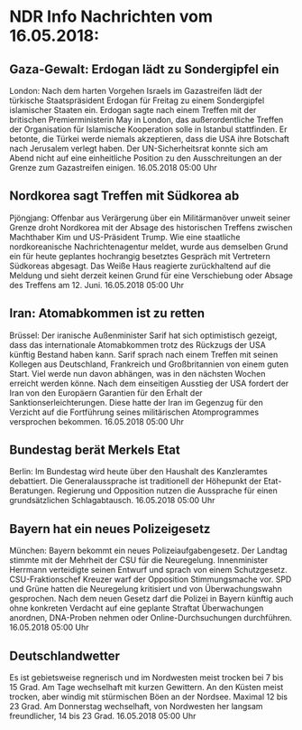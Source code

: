 # NDR Info Nachrichten vom 16.05.2018:


## Gaza-Gewalt: Erdogan lädt zu Sondergipfel ein
London: Nach dem harten Vorgehen Israels im Gazastreifen lädt der türkische Staatspräsident Erdogan für Freitag zu einem Sondergipfel islamischer Staaten ein. Erdogan sagte nach einem Treffen mit der britischen Premierministerin May in London, das außerordentliche Treffen der Organisation für Islamische Kooperation solle in Istanbul stattfinden. Er betonte, die Türkei werde niemals akzeptieren, dass die USA ihre Botschaft nach Jerusalem verlegt haben. Der UN-Sicherheitsrat konnte sich am Abend nicht auf eine einheitliche Position zu den Ausschreitungen an der Grenze zum Gazastreifen einigen. 16.05.2018 05:00 Uhr 

## Nordkorea sagt Treffen mit Südkorea ab
Pjöngjang: Offenbar aus Verärgerung über ein Militärmanöver unweit seiner Grenze droht Nordkorea mit der Absage des historischen Treffens zwischen Machthaber Kim und US-Präsident Trump. Wie eine staatliche nordkoreanische Nachrichtenagentur meldet, wurde aus demselben Grund ein für heute geplantes hochrangig besetztes Gespräch mit Vertretern Südkoreas abgesagt. Das Weiße Haus reagierte zurückhaltend auf die Meldung und sieht derzeit keinen Grund für eine Verschiebung oder Absage des Treffens am 12. Juni. 16.05.2018 05:00 Uhr 

## Iran: Atomabkommen ist zu retten
Brüssel: Der iranische Außenminister Sarif hat sich optimistisch gezeigt, dass das internationale Atomabkommen trotz des Rückzugs der USA künftig Bestand haben kann. Sarif sprach nach einem Treffen mit seinen Kollegen aus Deutschland, Frankreich und Großbritannien von einem guten Start. Viel werde nun davon abhängen, was in den nächsten Wochen erreicht werden könne. Nach dem einseitigen Ausstieg der USA fordert der Iran von den Europäern Garantien für den Erhalt der Sanktionserleichterungen. Diese hatte der Iran im Gegenzug für den Verzicht auf die Fortführung seines militärischen Atomprogrammes versprochen bekommen. 16.05.2018 05:00 Uhr 

## Bundestag berät Merkels Etat
Berlin: Im Bundestag wird heute über den Haushalt des Kanzleramtes debattiert. Die Generalaussprache ist traditionell der Höhepunkt der Etat-Beratungen. Regierung und Opposition nutzen die Aussprache für einen grundsätzlichen Schlagabtausch. 16.05.2018 05:00 Uhr 

## Bayern hat ein neues Polizeigesetz
München: Bayern bekommt ein neues Polizeiaufgabengesetz. Der Landtag stimmte mit der Mehrheit der CSU für die Neuregelung. Innenminister Herrmann verteidigte seinen Entwurf und sprach von einem Schutzgesetz. CSU-Fraktionschef Kreuzer warf der Opposition Stimmungsmache vor. SPD und Grüne hatten die Neuregelung kritisiert und von Überwachungswahn gesprochen. Nach dem neuen Gesetz darf die Polizei in Bayern künftig auch ohne konkreten Verdacht auf eine geplante Straftat Überwachungen anordnen, DNA-Proben nehmen oder Online-Durchsuchungen durchführen. 16.05.2018 05:00 Uhr 

## Deutschlandwetter
Es ist gebietsweise regnerisch und im Nordwesten meist trocken bei 7 bis 15 Grad. Am Tage wechselhaft mit kurzen Gewittern. An den Küsten meist trocken, aber windig mit stürmischen Böen an der Nordsee. Maximal 12 bis 23 Grad. Am Donnerstag wechselhaft, von Nordwesten her langsam freundlicher, 14 bis 23 Grad. 16.05.2018 05:00 Uhr 
